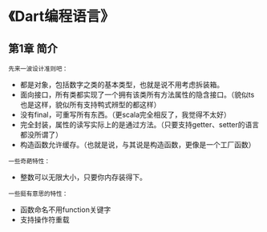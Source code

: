 # 《Dart编程语言》
## 第1章 简介
```
先来一波设计准则吧：
```
* 都是对象，包括数字之类的基本类型，也就是说不用考虑拆装箱。
* 面向接口，所有类都实现了一个拥有该类所有方法属性的隐含接口。（貌似ts也是这样，貌似所有支持鸭式辨型的都这样）
* 没有final，可重写所有东西。（更scala完全相反了，我觉得不太好）
* 完全封装，属性的读写实际上的是通过方法。（只要支持getter、setter的语言都没所谓了）
* 构造函数允许缓存。（也就是说，与其说是构造函数，更像是一个工厂函数）

```
一些奇葩特性：
```
* 整数可以无限大小，只要你内存装得下。

```
一些挺有意思的特性：
```
* 函数命名不用function关键字
* 支持操作符重载
